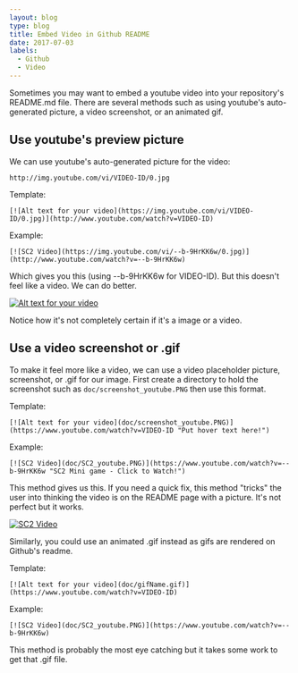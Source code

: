 ```yaml
---
layout: blog
type: blog
title: Embed Video in Github README
date: 2017-07-03
labels:
  - Github
  - Video
---
```

Sometimes you may want to embed a youtube video into your repository's README.md file. There are several methods such as using youtube's auto-generated picture, a video screenshot, or an animated gif.

## Use youtube's preview picture
We can use youtube's auto-generated picture for the video:

```
http://img.youtube.com/vi/VIDEO-ID/0.jpg
```

Template:

```
[![Alt text for your video](https://img.youtube.com/vi/VIDEO-ID/0.jpg)](http://www.youtube.com/watch?v=VIDEO-ID)
```

Example:

```
[![SC2 Video](https://img.youtube.com/vi/--b-9HrKK6w/0.jpg)](http://www.youtube.com/watch?v=--b-9HrKK6w)
```
Which gives you this (using --b-9HrKK6w for VIDEO-ID). But this doesn't feel like a video. We can do better.

[![Alt text for your video](https://img.youtube.com/vi/--b-9HrKK6w/0.jpg)](http://www.youtube.com/watch?v=--b-9HrKK6w)

Notice how it's not completely certain if it's a image or a video.

## Use a video screenshot or .gif
To make it feel more like a video, we can use a video placeholder picture, screenshot, or .gif for our image. First create a directory to hold the screenshot such as `doc/screenshot_youtube.PNG` then use this format.

Template:

```
[![Alt text for your video](doc/screenshot_youtube.PNG)](https://www.youtube.com/watch?v=VIDEO-ID "Put hover text here!")
```

Example:

```
[![SC2 Video](doc/SC2_youtube.PNG)](https://www.youtube.com/watch?v=--b-9HrKK6w "SC2 Mini game - Click to Watch!")
```

This method gives us this. If you need a quick fix, this method "tricks" the user into thinking the video is on the README page with a picture. It's not perfect but it works. 

[![SC2 Video](../images/blog/embed-video-in-github-readme.PNG)](https://www.youtube.com/watch?v=--b-9HrKK6w "SC2 Mini game - Click to Watch!")

Similarly, you could use an animated .gif instead as gifs are rendered on Github's readme. 

Template:

```
[![Alt text for your video](doc/gifName.gif)](https://www.youtube.com/watch?v=VIDEO-ID)
```

Example:

```
[![SC2 Video](doc/SC2_youtube.PNG)](https://www.youtube.com/watch?v=--b-9HrKK6w)
```

This method is probably the most eye catching but it takes some work to get that .gif file. 

